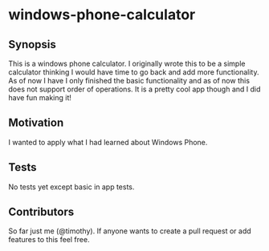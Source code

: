 # windows-phone-calculator

## Synopsis

This is a windows phone calculator. I originally wrote this to be a simple calculator thinking I would have time to go back and add more functionality. As of now I have I only finished the basic functionality and as of now this does not support order of operations. It is a pretty cool app though and I did have fun making it!

## Motivation

I wanted to apply what I had learned about Windows Phone. 

## Tests

No tests yet except basic in app tests.

## Contributors

So far just me (@timothy). If anyone wants to create a pull request or add features to this feel free.
